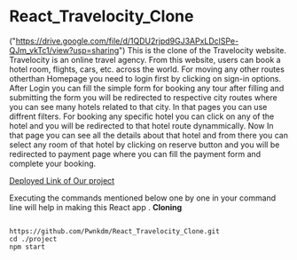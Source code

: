 # React_Travelocity_Clone
("https://drive.google.com/file/d/1QDU2rjpd9GJ3APxLDclSPe-QJm_vkTc1/view?usp=sharing")
This is the clone of the Travelocity website. Travelocity is an online travel agency. From this website, users can book a hotel room, flights, cars, etc. across the world.
For moving any other routes otherthan Homepage you need to login first by clicking on sign-in options. 
After Login you can fill the simple form for booking any tour  after filling and submitting the form you will be redirected to respective city
routes where you can see many hotels related to that city.
In that pages you can use diffrent filters. For booking any specific hotel you can click on any of the hotel and you will be redirected to that hotel route dynammically.
Now In that page you can see all the details about that hotel and from there you can select any room of that hotel by clicking on reserve button 
and you will be redirected to payment page where you can fill the payment form and complete your booking.

[Deployed Link of Our project](https://celadon-dodol-b03f1e.netlify.app) 


Executing the commands mentioned below one by one in your command line will help in making this React app .
**Cloning**


```

https://github.com/Pwnkdm/React_Travelocity_Clone.git
cd ./project
npm start
